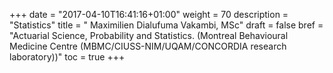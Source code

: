 +++
date = "2017-04-10T16:41:16+01:00"
weight = 70
description = "Statistics"
title = "   Maximilien Dialufuma Vakambi, MSc"
draft = false
bref =  "Actuarial Science, Probability and Statistics. (Montreal Behavioural Medicine Centre (MBMC/CIUSS-NIM/UQAM/CONCORDIA research laboratory))"
toc = true
+++
